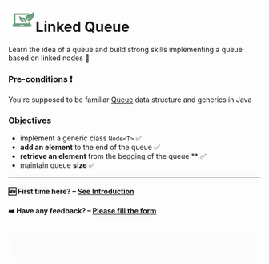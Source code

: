 # <img src="https://raw.githubusercontent.com/bobocode-projects/resources/master/image/logo_transparent_background.png" height=50/>Linked Queue
Learn the idea of a queue and build strong skills implementing a queue based on linked nodes 💪
 
### Pre-conditions ❗
You're supposed to be familiar [Queue](https://en.wikipedia.org/wiki/Queue_(abstract_data_type)) data structure and generics in Java

### Objectives
* implement a generic class `Node<T>` ✅
* **add an element** to the end of the queue ✅
* **retrieve an element** from the begging of the queue ** ✅
* maintain queue **size** ✅

---
#### 🆕 First time here? – [See Introduction](https://github.com/bobocode-projects/java-fundamentals-course/tree/main/0-0-intro#introduction)
#### ➡️ Have any feedback? – [Please fill the form ](https://forms.gle/ps9feaVAUsUT1gA29)

##
<div align="center"><img src="https://raw.githubusercontent.com/bobocode-projects/resources/master/animation/GitHub%20Star_3.gif" height=50/></div>